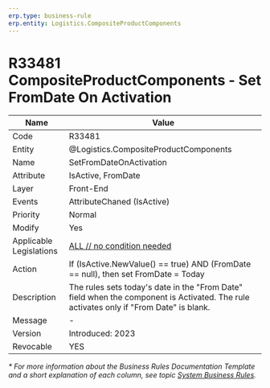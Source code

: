 ```yaml
---
erp.type: business-rule
erp.entity: Logistics.CompositeProductComponents
---
```


# R33481 CompositeProductComponents - Set FromDate On Activation

| Name | Value |
| ---- | ----- |
| Code | R33481 |
| Entity | @Logistics.CompositeProductComponents |
| Name | SetFromDateOnActivation |
| Attribute | IsActive, FromDate |
| Layer | Front-End |
| Events | AttributeChaned (IsActive) |
| Priority | Normal |
| Modify | Yes |
| Applicable Legislations | [ALL // no condition needed](xref:applicable-legislations) |
| Action | If (IsActive.NewValue() == true) AND (FromDate == null), then set FromDate = Today |
| Description| The rules sets today's date in the "From Date" field when the component is Activated. The rule activates only if "From Date" is blank. |  
| Message | - |
| Version | Introduced: 2023 |
| Revocable | YES |

*\* For more information about the Business Rules Documentation Template and a short explanation of each column, see
topic [System Business Rules](../templates/template-description-system-business-rules.md).*
